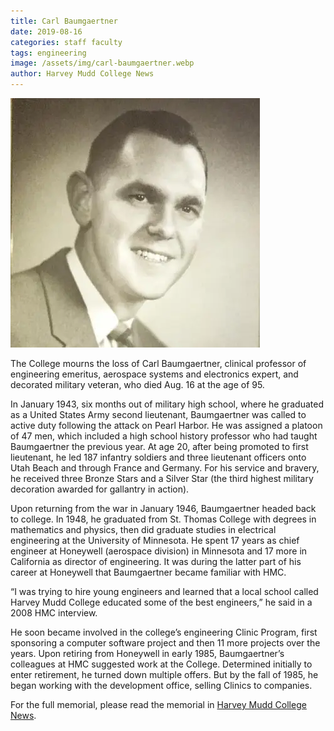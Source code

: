 ```yaml
---
title: Carl Baumgaertner
date: 2019-08-16
categories: staff faculty
tags: engineering
image: /assets/img/carl-baumgaertner.webp
author: Harvey Mudd College News
---
```

![Carl Baumgaertner](/assets/img/carl-baumgaertner.webp)

The College mourns the loss of Carl Baumgaertner, clinical professor of engineering emeritus, aerospace systems and electronics expert, and decorated military veteran, who died Aug. 16 at the age of 95.

In January 1943, six months out of military high school, where he graduated as a United States Army second lieutenant, Baumgaertner was called to active duty following the attack on Pearl Harbor. He was assigned a platoon of 47 men, which included a high school history professor who had taught Baumgaertner the previous year. At age 20, after being promoted to first lieutenant, he led 187 infantry soldiers and three lieutenant officers onto Utah Beach and through France and Germany. For his service and bravery, he received three Bronze Stars and a Silver Star (the third highest military decoration awarded for gallantry in action).

Upon returning from the war in January 1946, Baumgaertner headed back to college. In 1948, he graduated from St. Thomas College with degrees in mathematics and physics, then did graduate studies in electrical engineering at the University of Minnesota. He spent 17 years as chief engineer at Honeywell (aerospace division) in Minnesota and 17 more in California as director of engineering. It was during the latter part of his career at Honeywell that Baumgaertner became familiar with HMC.

“I was trying to hire young engineers and learned that a local school called Harvey Mudd College educated some of the best engineers,” he said in a 2008 HMC interview.

He soon became involved in the college’s engineering Clinic Program, first sponsoring a computer software project and then 11 more projects over the years. Upon retiring from Honeywell in early 1985, Baumgaertner’s colleagues at HMC suggested work at the College. Determined initially to enter retirement, he turned down multiple offers. But by the fall of 1985, he began working with the development office, selling Clinics to companies.

For the full memorial, please read the memorial in [Harvey Mudd College News](https://www.hmc.edu/about-hmc/2019/09/09/in-memoriam-carl-baumgaertner-clinical-professor-of-engineering-emeritus/).
